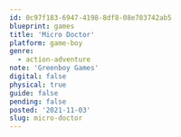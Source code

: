 ```yaml
---
id: 0c97f183-6947-4198-8df8-08e703742ab5
blueprint: games
title: 'Micro Doctor'
platform: game-boy
genre:
  - action-adventure
note: 'Greenboy Games'
digital: false
physical: true
guide: false
pending: false
posted: '2021-11-03'
slug: micro-doctor
---
```

